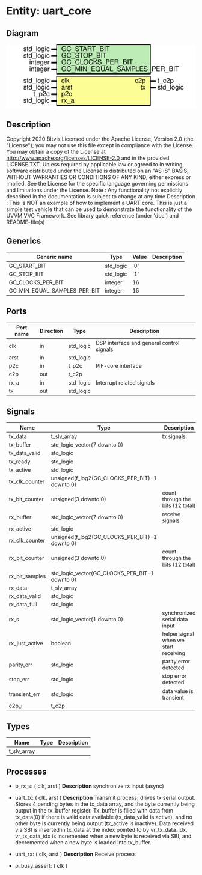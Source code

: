 # Entity: uart_core

## Diagram

![Diagram](uart_core.svg "Diagram")
## Description

Copyright 2020 Bitvis
Licensed under the Apache License, Version 2.0 (the "License"); you may not use this file except in compliance with the License.
You may obtain a copy of the License at http://www.apache.org/licenses/LICENSE-2.0 and in the provided LICENSE.TXT.
Unless required by applicable law or agreed to in writing, software distributed under the License is distributed on
an "AS IS" BASIS, WITHOUT WARRANTIES OR CONDITIONS OF ANY KIND, either express or implied.
See the License for the specific language governing permissions and limitations under the License.
Note : Any functionality not explicitly described in the documentation is subject to change at any time
Description   : This is NOT an example of how to implement a UART core. This is just
                a simple test vehicle that can be used to demonstrate the functionality
                of the UVVM VVC Framework.
                See library quick reference (under 'doc') and README-file(s)
## Generics

| Generic name                 | Type      | Value | Description |
| ---------------------------- | --------- | ----- | ----------- |
| GC_START_BIT                 | std_logic | '0'   |             |
| GC_STOP_BIT                  | std_logic | '1'   |             |
| GC_CLOCKS_PER_BIT            | integer   | 16    |             |
| GC_MIN_EQUAL_SAMPLES_PER_BIT | integer   | 15    |             |
## Ports

| Port name | Direction | Type      | Description                               |
| --------- | --------- | --------- | ----------------------------------------- |
| clk       | in        | std_logic | DSP interface and general control signals |
| arst      | in        | std_logic |                                           |
| p2c       | in        | t_p2c     | PIF-core interface                        |
| c2p       | out       | t_c2p     |                                           |
| rx_a      | in        | std_logic | Interrupt related signals                 |
| tx        | out       | std_logic |                                           |
## Signals

| Name           | Type                                           | Description                            |
| -------------- | ---------------------------------------------- | -------------------------------------- |
| tx_data        | t_slv_array                                    | tx signals                             |
| tx_buffer      | std_logic_vector(7 downto 0)                   |                                        |
| tx_data_valid  | std_logic                                      |                                        |
| tx_ready       | std_logic                                      |                                        |
| tx_active      | std_logic                                      |                                        |
| tx_clk_counter | unsigned(f_log2(GC_CLOCKS_PER_BIT)-1 downto 0) |                                        |
| tx_bit_counter | unsigned(3 downto 0)                           | count through the bits (12 total)      |
| rx_buffer      | std_logic_vector(7 downto 0)                   | receive signals                        |
| rx_active      | std_logic                                      |                                        |
| rx_clk_counter | unsigned(f_log2(GC_CLOCKS_PER_BIT)-1 downto 0) |                                        |
| rx_bit_counter | unsigned(3 downto 0)                           | count through the bits (12 total)      |
| rx_bit_samples | std_logic_vector(GC_CLOCKS_PER_BIT-1 downto 0) |                                        |
| rx_data        | t_slv_array                                    |                                        |
| rx_data_valid  | std_logic                                      |                                        |
| rx_data_full   | std_logic                                      |                                        |
| rx_s           | std_logic_vector(1 downto 0)                   | synchronized serial data input         |
| rx_just_active | boolean                                        | helper signal when we start receiving  |
| parity_err     | std_logic                                      | parity error detected                  |
| stop_err       | std_logic                                      | stop error detected                    |
| transient_err  | std_logic                                      | data value is transient                |
| c2p_i          | t_c2p                                          |                                        |
## Types

| Name        | Type | Description |
| ----------- | ---- | ----------- |
| t_slv_array |      |             |
## Processes
- p_rx_s: ( clk, arst )
**Description**
synchronize rx input (async)

- uart_tx: ( clk, arst )
**Description**
Transmit process; drives tx serial output.
Stores 4 pending bytes in the tx_data array, and the byte currently
being output in the tx_buffer register.
Tx_buffer is filled with data from tx_data(0) if there is valid data
available (tx_data_valid is active), and no other byte is currently
being output (tx_active is inactive).
Data received via SBI is inserted in tx_data at the index pointed to
by vr_tx_data_idx. vr_tx_data_idx is incremented when a new byte is
received via SBI, and decremented when a new byte is loaded into
tx_buffer.

- uart_rx: ( clk, arst )
**Description**
Receive process

- p_busy_assert: ( clk )
